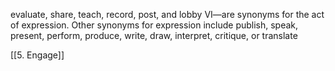 evaluate, share, teach, record, post, and lobby VI—are synonyms for the act of expression.
Other synonyms for expression include publish, speak, present, perform, produce, write, draw, interpret, critique, or translate

[[5. Engage]]
